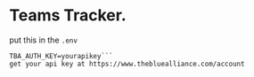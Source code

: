 # Teams Tracker.

put this in the `.env`
```
TBA_AUTH_KEY=yourapikey```
get your api key at https://www.thebluealliance.com/account
